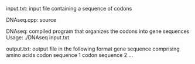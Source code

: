 input.txt: input file containing a sequence of codons

DNAseq.cpp: source

DNAseq: compiled program that organizes the codons into gene sequences
	Usage: ./DNAseq input.txt

output.txt: output file in the following format
gene sequence comprising amino acids
   codon sequence 1
   codon sequence 2
   ...


